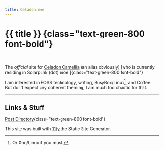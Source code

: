 ```yaml
---
title: Celadon.moe
---
```


# {{ title }} {class="text-green-800 font-bold"}

</br>

The *official* site for <a rel="me" href="https://solarpunk.moe/@celadonCamellia">Celadon Camellia</a> (an alias obviously) [who is currently residing in Solarpunk (dot) moe.]{class="text-green-800 font-bold"}

I am interested in FOSS technology, writing, BusyBox/Linux[^1], and Coffee. But don't expect any coherent theming, I am much too chaotic for that.

-------------------------------------------------------------------------------

## Links & Stuff

[Post Directory](posts/index.html){class="text-green-800 font-bold"}

<footer><p>This site was built with <a href="https://www.11ty.dev/">11ty</a> the Static Site Generator.<p></footer>


[^1]: Or Gnu/Linux if you must.
